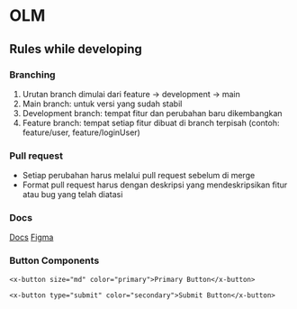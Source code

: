 # OLM

## Rules while developing

### Branching

1. Urutan branch dimulai dari feature -> development -> main
2. Main branch: untuk versi yang sudah stabil
3. Development branch: tempat fitur dan perubahan baru dikembangkan
4. Feature branch: tempat setiap fitur dibuat di branch terpisah (contoh: feature/user, feature/loginUser)

### Pull request

-   Setiap perubahan harus melalui pull request sebelum di merge
-   Format pull request harus dengan deskripsi yang mendeskripsikan fitur atau bug yang telah diatasi

### Docs

[Docs](https://docs.google.com/document/d/1f8KrL0arZkqkH0Ld_BmghPgcnR2ETCjnC1kbYTPyUug/edit?tab=t.0#heading=h.xn4x6kpdjexv)
[Figma](https://www.figma.com/design/Uj2z0NF7w1FQIK23I6qXge/OLM-Website?node-id=0-1&node-type=canvas&t=un7K5ksHVphYRQz3-0)

### Button Components

<!-- Tombol ukuran medium dengan warna primary -->

```shell
<x-button size="md" color="primary">Primary Button</x-button>
```

<!-- Tombol submit dengan warna secondary -->

```shell
<x-button type="submit" color="secondary">Submit Button</x-button>
```
